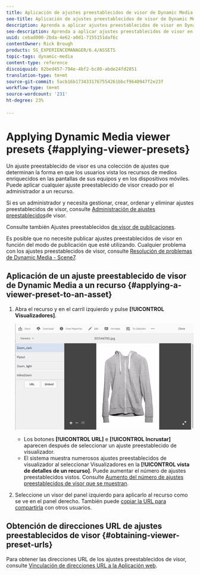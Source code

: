 ```yaml
---
title: Aplicación de ajustes preestablecidos de visor de Dynamic Media
seo-title: Aplicación de ajustes preestablecidos de visor de Dynamic Media
description: Aprenda a aplicar ajustes preestablecidos de visor en Dynamic Media
seo-description: Aprenda a aplicar ajustes preestablecidos de visor en Dynamic Media
uuid: cebad000-2bda-4e62-a0d1-7155151daf6c
contentOwner: Rick Brough
products: SG_EXPERIENCEMANAGER/6.4/ASSETS
topic-tags: dynamic-media
content-type: reference
discoiquuid: 82bed457-794e-4bf2-bc80-abde24fd2851
translation-type: tm+mt
source-git-commit: 5acb16b1734331767554261bbcf9640947f2e23f
workflow-type: tm+mt
source-wordcount: '231'
ht-degree: 23%

---
```



# Applying Dynamic Media viewer presets {#applying-viewer-presets}

Un ajuste preestablecido de visor es una colección de ajustes que determinan la forma en que los usuarios vista los recursos de medios enriquecidos en las pantallas de sus equipos y en los dispositivos móviles. Puede aplicar cualquier ajuste preestablecido de visor creado por el administrador a un recurso.

Si es un administrador y necesita gestionar, crear, ordenar y eliminar ajustes preestablecidos de visor, consulte [Administración de ajustes preestablecidos](managing-viewer-presets.md)de visor.

Consulte también Ajustes preestablecidos [de visor de publicaciones](managing-viewer-presets.md#publishing-viewer-presets).

Es posible que no necesite publicar ajustes preestablecidos de visor en función del modo de publicación que esté utilizando.
Cualquier problema con los ajustes preestablecidos de visor, consulte [Resolución de problemas de Dynamic Media - Scene7](troubleshoot-dms7.md#viewers).

## Aplicación de un ajuste preestablecido de visor de Dynamic Media a un recurso {#applying-a-viewer-preset-to-an-asset}

1. Abra el recurso y en el carril izquierdo y pulse **[!UICONTROL Visualizadores]**.

   ![chlimage_1-104](assets/chlimage_1-104.png)

   * Los botones **[!UICONTROL URL]** e **[!UICONTROL Incrustar]** aparecen después de seleccionar un ajuste preestablecido de visualizador.
   * El sistema muestra numerosos ajustes preestablecidos de visualizador al seleccionar Visualizadores en la **[!UICONTROL vista de detalles de un recurso]**. Puede aumentar el número de ajustes preestablecidos vistos. Consulte [Aumento del número de ajustes preestablecidos de visor que se muestran](managing-viewer-presets.md).

1. Seleccione un visor del panel izquierdo para aplicarlo al recurso como se ve en el panel derecho. También puede [copiar la URL para compartirla](linking-urls-to-yourwebapplication.md) con otros usuarios.

## Obtención de direcciones URL de ajustes preestablecidos de visor {#obtaining-viewer-preset-urls}

Para obtener las direcciones URL de los ajustes preestablecidos de visor, consulte [Vinculación de direcciones URL a la Aplicación web](linking-urls-to-yourwebapplication.md).

